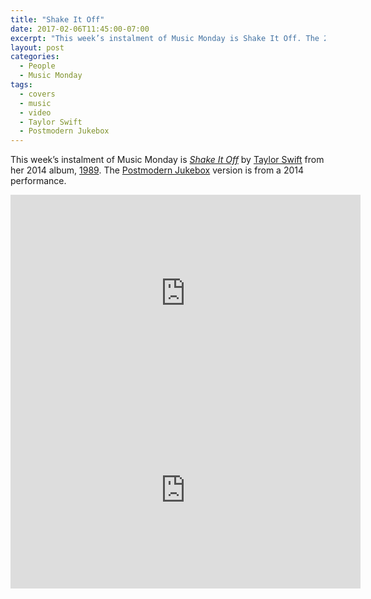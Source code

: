 ```yaml
---
title: "Shake It Off"
date: 2017-02-06T11:45:00-07:00
excerpt: "This week’s instalment of Music Monday is Shake It Off. The 2014 Taylor Swift original and a 2014 cover by Postmodern Jukebox."
layout: post
categories:
  - People
  - Music Monday
tags:
  - covers
  - music
  - video
  - Taylor Swift
  - Postmodern Jukebox
---
```

This week’s instalment of Music Monday is [_Shake It Off_](https://en.wikipedia.org/wiki/Shake_It_Off) by [Taylor Swift](http://taylorswift.com/) from her 2014 album, [1989](https://en.wikipedia.org/wiki/1989_(Taylor_Swift_album)). The [Postmodern Jukebox](https://www.youtube.com/channel/UCORIeT1hk6tYBuntEXsguLg) version is from a 2014 performance.
<div class="video-container">
  <iframe width="560" height="315" src="https://www.youtube.com/embed/nfWlot6h_JM" frameborder="0" allowfullscreen></iframe>
</div>

<div class="video-container">
  <iframe width="560" height="315" src="https://www.youtube.com/embed/Tv94swj4sjo" frameborder="0" allowfullscreen></iframe>
</div>
